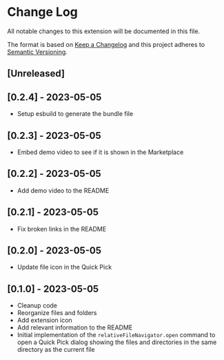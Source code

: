 # Change Log

All notable changes to this extension will be documented in this file.

The format is based on [Keep a Changelog](http://keepachangelog.com/) and this project adheres to [Semantic Versioning](http://semver.org/).

## [Unreleased]

## [0.2.4] - 2023-05-05
- Setup esbuild to generate the bundle file

## [0.2.3] - 2023-05-05
- Embed demo video to see if it is shown in the Marketplace

## [0.2.2] - 2023-05-05
- Add demo video to the README

## [0.2.1] - 2023-05-05
- Fix broken links in the README

## [0.2.0] - 2023-05-05
- Update file icon in the Quick Pick

## [0.1.0] - 2023-05-05
- Cleanup code
- Reorganize files and folders
- Add extension icon
- Add relevant information to the README
- Initial implementation of the `relativeFileNavigator.open` command to open a Quick Pick dialog showing the files and directories in the same directory as the current file